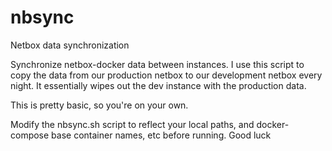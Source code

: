 # nbsync
Netbox data synchronization

Synchronize netbox-docker data between instances. I use this script to copy the data from our production netbox to our development netbox
every night. It essentially wipes out the dev instance with the production data.

This is pretty basic, so you're on your own.

Modify the nbsync.sh script to reflect your local paths, and docker-compose base container names, etc before running. Good luck
